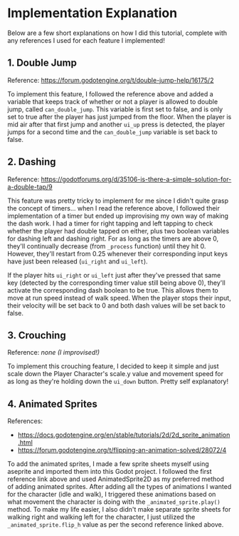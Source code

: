 # Implementation Explanation

Below are a few short explanations on how I did this tutorial, complete with any references I used for each feature I implemented!


## 1. Double Jump

Reference: https://forum.godotengine.org/t/double-jump-help/16175/2

To implement this feature, I followed the reference above and added a variable that keeps track of whether or not a player is allowed to double jump, called `can_double_jump`. This variable is first set to false, and is only set to true after the player has just jumped from the floor. When the player is mid air after that first jump and another `ui_up` press is detected, the player jumps for a second time and the `can_double_jump` variable is set back to false.

## 2. Dashing

Reference: https://godotforums.org/d/35106-is-there-a-simple-solution-for-a-double-tap/9

This feature was pretty tricky to implement for me since I didn't quite grasp the concept of timers... when I read the reference above, I followed their implementation of a timer but ended up improvising my own way of making the dash work. I had a timer for right tapping and left tapping to check whether the player had double tapped on either, plus two boolean variables for dashing left and dashing right. For as long as the timers are above 0, they'll continually decrease (from `_process` function) until they hit 0. However, they'll restart from 0.25 whenever their corresponding input keys have just been released (`ui_right` and `ui_left`).

If the player hits `ui_right` or `ui_left` just after they've pressed that same key (detected by the corresponding timer value still being above 0), they'll activate the corresponding dash boolean to be true. This allows them to move at run speed instead of walk speed. When the player stops their input, their velocity will be set back to 0 and both dash values will be set back to false.

## 3. Crouching

Reference: *none (I improvised!)*

To implement this crouching feature, I decided to keep it simple and just scale down the Player Character's scale.y value and movement speed for as long as they're holding down the `ui_down` button. Pretty self explanatory!

## 4. Animated Sprites

References:
- https://docs.godotengine.org/en/stable/tutorials/2d/2d_sprite_animation.html
- https://forum.godotengine.org/t/flipping-an-animation-solved/28072/4


To add the animated sprites, I made a few sprite sheets myself using aseprite and imported them into this Godot project. I followed the first reference link above and used AnimatedSprite2D as my preferred method of adding animated sprites. After adding all the types of animations I wanted for the character (idle and walk), I triggered these animations based on what movement the character is doing with the `_animated_sprite.play()` method. To make my life easier, I also didn't make separate sprite sheets for walking right and walking left for the character, I just utilized the `_animated_sprite.flip_h` value as per the second reference linked above.